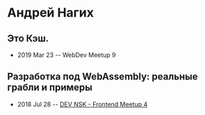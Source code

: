# Андрей Нагих

## Это Кэш.
- 2019 Mar 23 -- WebDev Meetup 9    
## Разработка под WebAssembly: реальные грабли и примеры
- 2018 Jul 28 -- [DEV NSK - Frontend Meetup 4](https://www.youtube.com/watch?v=XXiJ1yrbXcs)    
